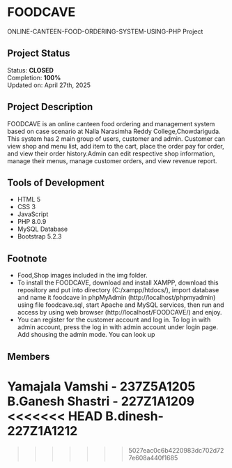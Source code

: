 # FOODCAVE

ONLINE-CANTEEN-FOOD-ORDERING-SYSTEM-USING-PHP Project

## Project Status
Status: **CLOSED**\
Completion: **100%**\
Updated on: April 27th, 2025

## Project Description
FOODCAVE is an online canteen food ordering and management system based on case scenario at Nalla Narasimha Reddy College,Chowdariguda. This system has 2 main group of users, customer and admin. Customer can view shop and menu list, add item to the cart, place the order pay for order, and view their order history.Admin can edit respective shop information, manage their menus, manage customer orders, and view revenue report.



## Tools of Development
- HTML 5
- CSS 3
- JavaScript
- PHP 8.0.9
- MySQL Database
- Bootstrap 5.2.3


## Footnote
- Food,Shop images included in the img folder.
- To install the FOODCAVE, download and install XAMPP, download this repository and put into directory (C:/xampp/htdocs/), import database and name it foodcave in phpMyAdmin (http://localhost/phpmyadmin) using file foodcave.sql, start Apache and MySQL services, then run and access by using web browser (http://localhost/FOODCAVE/) and enjoy.
- You can register for the customer account and log in. To log in with admin account, press the log in with admin account under login page. Add shousing the admin mode. You can look up 

## Members
Yamajala Vamshi - 237Z5A1205
B.Ganesh Shastri - 227Z1A1209
<<<<<<< HEAD
B.dinesh-227Z1A1212
=======

>>>>>>> 5027eac0c6b4220983dc702d727e608a440f1685
